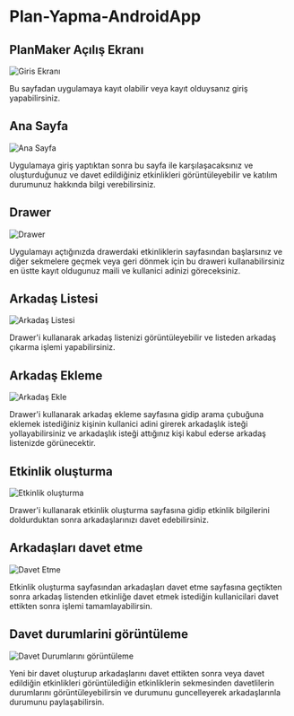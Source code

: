 # Plan-Yapma-AndroidApp

## PlanMaker Açılış Ekranı
![Giris Ekranı](/ReadMe-Images/girisVeKayit.png)

Bu sayfadan uygulamaya kayıt olabilir veya kayıt olduysanız giriş yapabilirsiniz.

## Ana Sayfa
![Ana Sayfa](/ReadMe-Images/davetListesi.jpeg)

Uygulamaya giriş yaptıktan sonra bu sayfa ile karşılaşacaksınız ve oluşturduğunuz ve davet edildiğiniz etkinlikleri görüntüleyebilir ve katılım durumunuz hakkında bilgi verebilirsiniz.

## Drawer
![Drawer](/ReadMe-Images/drawer.jpeg)

Uygulamayı açtığınızda drawerdaki etkinliklerin sayfasından başlarsınız ve diğer sekmelere geçmek veya geri dönmek için bu draweri kullanabilirsiniz en üstte kayıt oldugunuz maili ve kullanici adinizi göreceksiniz.

## Arkadaş Listesi
![Arkadaş Listesi](/ReadMe-Images/arkadasListesi.jpeg)

Drawer'i kullanarak arkadaş listenizi görüntüleyebilir ve listeden arkadaş çıkarma işlemi yapabilirsiniz.

## Arkadaş Ekleme
![Arkadaş Ekle](/ReadMe-Images/arkadasEkleme.jpeg)

Drawer'i kullanarak arkadaş ekleme sayfasına gidip arama çubuğuna eklemek istediğiniz kişinin kullanici adini girerek arkadaşlık isteği yollayabilirsiniz ve arkadaşlık isteği attığınız kişi kabul ederse arkadaş listenizde görünecektir.

## Etkinlik oluşturma
![Etkinlik oluşturma](/ReadMe-Images/etkinlikOlusturma.jpeg)

Drawer'i kullanarak etkinlik oluşturma sayfasına gidip etkinlik bilgilerini doldurduktan sonra arkadaşlarınızı davet edebilirsiniz.

## Arkadaşları davet etme
![Davet Etme](/ReadMe-Images/arkadasDavet.jpeg)

Etkinlik oluşturma sayfasından arkadaşları davet etme sayfasına geçtikten sonra arkadaş listenden etkinliğe davet etmek istediğin kullanicilari davet ettikten sonra işlemi tamamlayabilirsin.

## Davet durumlarini görüntüleme
![Davet Durumlarını görüntüleme](/ReadMe-Images/etkinlikDurumu.jpeg)

Yeni bir davet oluşturup arkadaşlarını davet ettikten sonra veya davet edildiğin etkinlikleri görüntülediğin etkinliklerin sekmesinden davetlilerin durumlarını görüntüleyebilirsin ve durumunu guncelleyerek arkadaşlarınla durumunu paylaşabilirsin.





